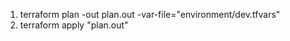 1) terraform plan -out plan.out -var-file="environment/dev.tfvars"
2) terraform apply "plan.out"



